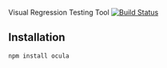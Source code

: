 Visual Regression Testing Tool
[![Build Status](https://travis-ci.org/webgene/ocula.svg?branch=master)](https://travis-ci.org/webgene/ocula)

## Installation

  `npm install ocula`
